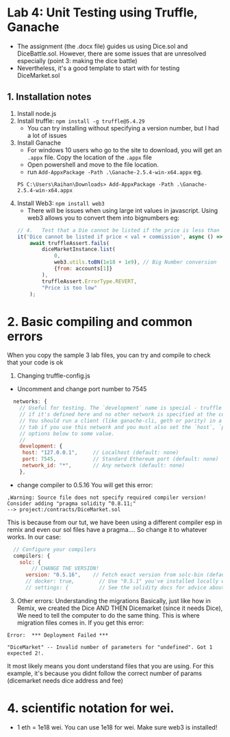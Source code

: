 # Lab 4: Unit Testing using Truffle, Ganache
* The assignment (the .docx file) guides us using Dice.sol and DiceBattle.sol. However, there are some issues that are unresolved especially (point 3: making the dice battle)
* Nevertheless, it's a good template to start with for testing DiceMarket.sol

## 1. Installation notes
1. Install node.js
2. Install truffle: `npm install -g truffle@5.4.29`
    - You can try installing without specifying a version number, but I had a lot of issues
3. Install Ganache
    - For windows 10 users who go to the site to download, you will get an `.appx` file. Copy the location of the `.appx` file
    - Open powershell and move to the file location.
    - run `Add-AppxPackage -Path .\Ganache-2.5.4-win-x64.appx` eg.
    ```
    PS C:\Users\Raihan\Downloads> Add-AppxPackage -Path .\Ganache-2.5.4-win-x64.appx
    ```
4. Install Web3: `npm install web3`
    - There will be issues when using large int values in javascript. Using web3 allows you to convert them into bignumbers eg:
    ```javascript
    // 4.	Test that a Die cannot be listed if the price is less than value + commission
    it('Dice cannot be listed if price < val + commission', async () => {
        await truffleAssert.fails(
            diceMarketInstance.list(
                0, 
                web3.utils.toBN(1e18 + 1e9), // Big Number conversion
                {from: accounts[1]}
            ),
            truffleAssert.ErrorType.REVERT,
            "Price is too low"
        );
    ```

# 2. Basic compiling and common errors
When you copy the sample 3 lab files, you can try and compile to check that your code is ok
1. Changing truffle-config.js
* Uncomment and change port number to 7545
```js
  networks: {
    // Useful for testing. The `development` name is special - truffle uses it by default
    // if it's defined here and no other network is specified at the command line.
    // You should run a client (like ganache-cli, geth or parity) in a separate terminal
    // tab if you use this network and you must also set the `host`, `port` and `network_id`
    // options below to some value.
    //
    development: {
     host: "127.0.0.1",     // Localhost (default: none)
     port: 7545,            // Standard Ethereum port (default: none)
     network_id: "*",       // Any network (default: none)
    },

```

* change compiler to 0.5.16
You will get this error:
```
,Warning: Source file does not specify required compiler version! Consider adding "pragma solidity ^0.8.11;"
--> project:/contracts/DiceMarket.sol
```
This is because from our tut, we have been using a different compiler esp in remix and even our sol files have a pragma.... So change it to whatever works. In our case:
```js
  // Configure your compilers
  compilers: {
    solc: {
        // CHANGE THE VERSION!
      version: "0.5.16",    // Fetch exact version from solc-bin (default: truffle's version) 
      // docker: true,        // Use "0.5.1" you've installed locally with docker (default: false)
      // settings: {          // See the solidity docs for advice about optimization and evmVersion

```

3. Other errors: Understanding the migrations
Basically, just like how in Remix, we created the Dice AND THEN Dicemarket (since it needs Dice), We need to tell the computer to do the same thing. This is where migration files comes in. If you get this error:
```
Error:  *** Deployment Failed ***

"DiceMarket" -- Invalid number of parameters for "undefined". Got 1 expected 2!.
```
It most likely means you dont understand files that you are using. For this example, it's because you didnt follow the correct number of params (dicemarket needs dice address and fee)

# 4. scientific notation for wei.
* 1 eth = 1e18 wei. You can use 1e18 for wei. Make sure web3 is installed!